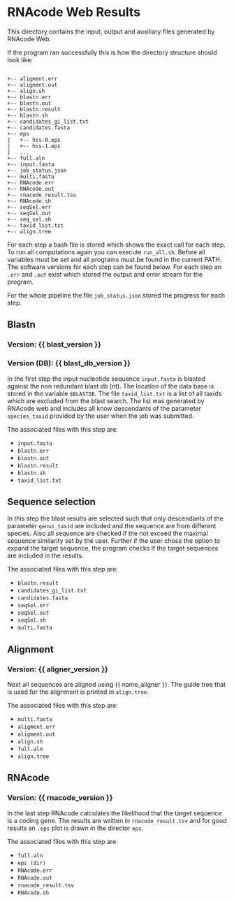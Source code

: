# RNAcode Web Results

This directory contains the input, output and auxiliary files generated by
RNAcode Web.

If the program ran successfully this is how the directory structure should look
like:

```

+-- aligment.err
+-- aligment.out
+-- align.sh
+-- blastn.err
+-- blastn.out
+-- blastn.result
+-- blastn.sh
+-- candidates_gi_list.txt
+-- candidates.fasta
+-- eps
|   +-- hss-0.eps
|   +-- hss-1.eps
|   ...
+-- full.aln
+-- input.fasta
+-- job_status.json
+-- multi.fasta
+-- RNAcode.err
+-- RNAcode.out
+-- rnacode_result.tsv
+-- RNAcode.sh
+-- seqSel.err
+-- seqSel.out
+-- seq_sel.sh
+-- taxid_list.txt
+-- align.tree

```

For each step a bash file is stored which shows the exact call for each step.
To run all computations again you can execute `run_all.sh`. Before all
variables must be set and all programs must be found in the current PATH. The
software versions for each step can be found below. For each step an `.err` and
`.out` exist which stored the output and error stream for the program.

For the whole pipeline the file `job_status.json` stored the progress for each
step.

## Blastn

### Version: {{ blast_version }}
### Version (DB): {{ blast_db_version }}

In the first step the input nucleotide sequence `input.fasta` is blasted
against the non redundant blast db (nt). The location of the data base is
stored in the variable `$BLASTDB`. The file `taxid_list.txt` is a list of all
taxids which are excluded from the blast search. The list was generated by
RNAcode web and includes all know descendants of the parameter `species_taxid`
provided by the user when the job was submitted.

The associated files with this step are:

 * `input.fasta`
 * `blastn.err`
 * `blastn.out`
 * `blastn.result`
 * `blastn.sh`
 * `taxid_list.txt`

## Sequence selection

In this step the blast results are selected such that only descendants of the
parameter `genus_taxid` are included and the sequence are from different
species. Also all sequence are checked if the not exceed the maximal sequence
similarity set by the user. Further if the user chose the option to expand the
target sequence, the program checks if the target sequences are included in the
results.

The associated files with this step are:

 * `blastn.result`
 * `candidates_gi_list.txt`
 * `candidates.fasta`
 * `seqSel.err`
 * `seqSel.out`
 * `seqSel.sh`
 * `multi.fasta`

## Alignment

### Version: {{ aligner_version }}

Next all sequences are aligned using {{ name_aligner }}. The guide tree that is
used for the alignment is printed in `align.tree`.

The associated files with this step are:

 * `multi.fasta`
 * `aligment.err`
 * `aligment.out`
 * `align.sh`
 * `full.aln`
 * `align.tree`

## RNAcode

### Version: {{ rnacode_version }}

In the last step RNAcode calculates the likelihood that the target sequence is
a coding gene. The results are written in `rnacode_result.tsv` and for good
results an `.eps` plot is drawn in the director `eps`.

The associated files with this step are:

 * `full.aln`
 * `eps (dir)`
 * `RNAcode.err`
 * `RNAcode.out`
 * `rnacode_result.tsv`
 * `RNAcode.sh`

